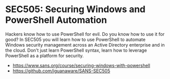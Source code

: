 # SEC505: Securing Windows and PowerShell Automation
Hackers know how to use PowerShell for evil. Do you know how to use it for good? In SEC505 you will learn how to use PowerShell to automate Windows security management across an Active Directory enterprise and in the cloud. Don't just learn PowerShell syntax, learn how to leverage PowerShell as a platform for security.
* https://www.sans.org/course/securing-windows-with-powershell
* https://github.com/iguanaware/SANS-SEC505
